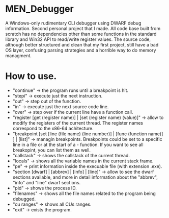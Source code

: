 # MEN_Debugger
A Windows-only rudimentary CLI debugger using DWARF debug information.
Second personal project that I made.
All code base built from scratch has no dependencies other than some functions in the standard library and Win32 API to read/write register values.
The source code, although better structured and clean that my first project, still have a bad OS layer, confusing parsing strategies and a horrible way to do memory managment.

# How to use.
- "continue" -> the program runs until a breakpoint is hit.
- "stepi" -> execute just the next instruction.
- "out" -> step out of the function.
- "in" -> execute just the next source code line.
- "over" -> step over if the current line have a function call.
- "register [get (register name)] | [set (register name) (value)]" -> allow to modify the registers of the current thread. The register names correspond to the x86-64 achitecture.
- "breakpoint [set [line (file name) (line number)] | [func (function name)] ] | [list]" -> managin breakpoints. Breakpoints could be set to a specific line in a file or at the start of a - function. If you want to see all breakopint, you can list them as well.
- "callstack" -> shows the callstack of the current thread.
- "locals" -> shows all the variable names in the current stack frame.
- "pe" -> print information inside the execuable file (with extension .exe).
- "section [dwarf] | [abbrev] | [info] | [line]" -> allow to see the dwarf sections available, and more in detail information about the "abbrev", "info" and "line" dwarf sections.
- "pid" -> shows the process ID.
- "filenames" -> shows all the file names related to the program being debugged.
- "cu ranges" -> shows all CUs ranges.
- "exit" -> exists the program.
